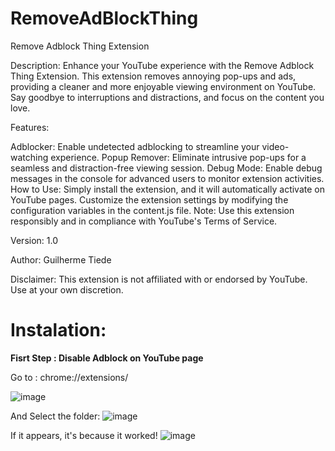 # RemoveAdBlockThing
Remove Adblock Thing Extension

Description:
Enhance your YouTube experience with the Remove Adblock Thing Extension. This extension removes annoying pop-ups and ads, providing a cleaner and more enjoyable viewing environment on YouTube. Say goodbye to interruptions and distractions, and focus on the content you love.

Features:

Adblocker: Enable undetected adblocking to streamline your video-watching experience.
Popup Remover: Eliminate intrusive pop-ups for a seamless and distraction-free viewing session.
Debug Mode: Enable debug messages in the console for advanced users to monitor extension activities.
How to Use:
Simply install the extension, and it will automatically activate on YouTube pages. Customize the extension settings by modifying the configuration variables in the content.js file. Note: Use this extension responsibly and in compliance with YouTube's Terms of Service.

Version: 1.0

Author: Guilherme Tiede

Disclaimer: This extension is not affiliated with or endorsed by YouTube. Use at your own discretion.


# Instalation: 
**Fisrt Step : Disable Adblock on YouTube page** 

Go to : chrome://extensions/

![image](https://github.com/GuilhermeTiede/RemoveAdBlockThing/assets/48499127/02295904-2996-4767-8a5a-fecdc983b758)


And Select the folder:
![image](https://github.com/GuilhermeTiede/RemoveAdBlockThing/assets/48499127/05eaa2f2-eda5-49d5-b832-c5ef8583d5f0)



If it appears, it's because it worked! 
![image](https://github.com/GuilhermeTiede/RemoveAdBlockThing/assets/48499127/46c63624-39b9-4286-9d1b-26d081563246)


